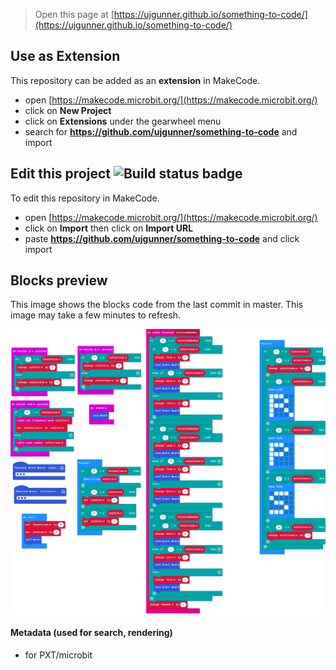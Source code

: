 
> Open this page at [https://ujgunner.github.io/something-to-code/](https://ujgunner.github.io/something-to-code/)

## Use as Extension

This repository can be added as an **extension** in MakeCode.

* open [https://makecode.microbit.org/](https://makecode.microbit.org/)
* click on **New Project**
* click on **Extensions** under the gearwheel menu
* search for **https://github.com/ujgunner/something-to-code** and import

## Edit this project ![Build status badge](https://github.com/ujgunner/something-to-code/workflows/MakeCode/badge.svg)

To edit this repository in MakeCode.

* open [https://makecode.microbit.org/](https://makecode.microbit.org/)
* click on **Import** then click on **Import URL**
* paste **https://github.com/ujgunner/something-to-code** and click import

## Blocks preview

This image shows the blocks code from the last commit in master.
This image may take a few minutes to refresh.

![A rendered view of the blocks](https://github.com/ujgunner/something-to-code/raw/master/.github/makecode/blocks.png)

#### Metadata (used for search, rendering)

* for PXT/microbit
<script src="https://makecode.com/gh-pages-embed.js"></script><script>makeCodeRender("{{ site.makecode.home_url }}", "{{ site.github.owner_name }}/{{ site.github.repository_name }}");</script>
